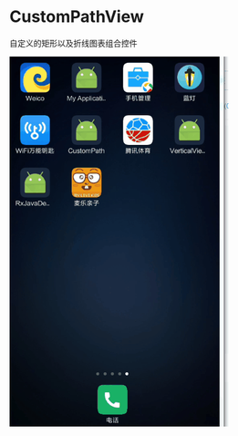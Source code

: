 # CustomPathView
自定义的矩形以及折线图表组合控件

![img](https://github.com/fay77/CustomPathView/blob/master/app/src/main/res/drawable/my_custom_view.gif)
